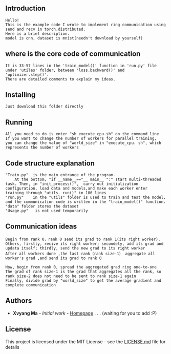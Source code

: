 ## Introduction 
    Hello! 
    This is the example code I wrote to implement ring communication using send and recv in torch.distributed. 
    Here is a brief description.
    model is cnn, dataset is mnist(needn't download by yourself)
 
## where is the core code of communication
    It is 33-57 lines in the 'train_model()' function in 'run.py' file under 'utiles' folder, between 'loss.backward()' and 'optimizer.step()'.   
    There are detailed comments to explain my ideas.
 
## Installing
 
    Just download this folder directly
 
## Running
 
    All you need to do is enter "sh execute_cpu.sh" on the command line
    If you want to change the number of workers for parallel training, 
    you can change the value of "world_size" in "execute_cpu. sh", which represents the number of workers

## Code structure explanation
 
    "Train.py"  is the main entrance of the program.    
        At the bottom, "if __name__=="__ main__ ":" start multi-threaded task. Then, in "init_process()",  carry out initialization configuration, load data and models,and make each worker enter training through "utils. run()" in 106 lines
    "run.py"    in the "utils" folder is used to train and test the model, and the communication code is written in the "train_model()" function.
    "data" folder stores the dataset
    "Usage.py"   is not used temporarily
 
## Communication ideas
    Begin from rank 0，rank 0 send its grad to rank 1(its right worker).
    Others, firstly, recive its right worker; secondely, add its grad and updata itself; thirdly, send the new grad to its right worker
    After all workers done ,the last rank（rank size-1） aggregate all worker's grad ,and send its grad to rank 0
    
    Now, begin from rank 0, spread the aggregated grad ring one-to-one
    The grad of rank size-1 is the grad that aggregates all the rank, so rank size-2 does not need to be sent to rank size-1 again
    Finally, divide grad by "world_size" to get the average gradient and complete communication
 
## Authors
 
* **Xvyang Ma** - *Initial work* - [Homepage](https://github.com/serein-dream)
    .
    .
    .
    (waiting for you to add :P)
 
## License
 
This project is licensed under the MIT License - see the [LICENSE.md](LICENSE.md) file for details
 
